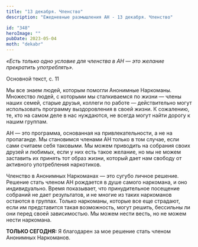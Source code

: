 ```yaml
---
title: "13 декабря. Членство"
description: "Ежедневные размышления АН - 13 декабря. Членство"

id: "348"
heroImage: ""
pubDate: 2023-05-04
moth: "dekabr"
---
```


_«Есть только одно условие для членства в АН — это желание прекратить
употреблять»._

Основной текст, с. 11

Мы все знаем людей, которым помогли Анонимные Наркоманы. Множество людей, с
которыми мы сталкиваемся по жизни — члены наших семей, старые друзья, коллеги
по работе — действительно могут использовать программу выздоровления в своей
жизни. К сожалению, те, кто на самом деле в нас нуждаются, не всегда могут
найти дорогу к нашим группам.

АН — это программа, основанная на привлекательности, а не на пропаганде. Мы
становимся членами АН только в том случае, если сами считаем себя таковыми. Мы
можем приводить на собрания своих друзей и любимых, если у них есть такое
желание, но мы не можем заставить их принять тот образ жизни, который дает нам
свободу от активного употребления наркотиков.

Членство в Анонимных Наркоманах — это сугубо личное решение. Решение стать
членом АН рождается в душе самого наркомана, и оно индивидуально. Время
показывает, что принудительное посещение собраний не дает результатов, и не
многие из таких наркоманов остаются в группах. Только наркоманы, которые все
еще страдают, если им представится такая возможность, могут решить, бессильны
ли они перед своей зависимостью. Мы можем нести весть, но не можем нести
наркомана.

**ТОЛЬКО СЕГОДНЯ:** Я благодарен за мое решение стать членом Анонимных
Наркоманов.
